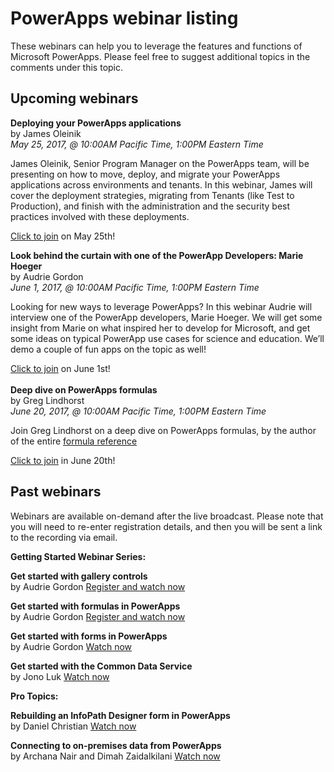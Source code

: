<properties
	pageTitle="Webinar listing | Microsoft PowerApps"
	description="Displays a listing of past and future webinars, including time/date and topics covered."
	services=""
	suite="powerapps"
	documentationCenter="na"
	authors="audrieMSFT"
	manager="anneta"
	editor=""
	tags=""/>

<tags
   ms.service="powerapps"
   ms.devlang="na"
   ms.topic="article"
   ms.tgt_pltfrm="na"
   ms.workload="na"
   ms.date="03/16/2017"
   ms.author="audrie"/>

# PowerApps webinar listing #
These webinars can help you to leverage the features and functions of Microsoft PowerApps. Please feel free to suggest additional topics in the comments under this topic.

## Upcoming webinars ##

**Deploying your PowerApps applications**
<br>by James Oleinik
<br>*May 25, 2017, @ 10:00AM Pacific Time, 1:00PM Eastern Time*

James Oleinik, Senior Program Manager on the PowerApps team, will be presenting on how to move, deploy, and migrate your PowerApps applications across environments and tenants. In this webinar, James will cover the deployment strategies, migrating from Tenants (like Test to Production), and finish with the administration and the security best practices involved with these deployments.

[Click to join](https://www.youtube.com/watch?v=LF49hFB14Cs) on May 25th!

**Look behind the curtain with one of the PowerApp Developers: Marie Hoeger**
<br>by Audrie Gordon
<br>*June 1, 2017, @ 10:00AM Pacific Time, 1:00PM Eastern Time*

Looking for new ways to leverage PowerApps? In this webinar Audrie will interview one of the PowerApp developers, Marie Hoeger. We will get some insight from Marie on what inspired her to develop for Microsoft, and get some ideas on typical PowerApp use cases for science and education. We’ll demo a couple of fun apps on the topic as well!

[Click to join](https://www.youtube.com/watch?v=YF3DKZxlUdM) on June 1st!
<br>
  	
**Deep dive on PowerApps formulas**
<br>by Greg Lindhorst
<br>*June 20, 2017, @ 10:00AM Pacific Time, 1:00PM Eastern Time*

Join Greg Lindhorst on a deep dive on PowerApps formulas, by the author of the entire [formula reference](https://powerapps.microsoft.com/tutorials/formula-reference/)

[Click to join](https://www.youtube.com/watch?v=PuePMMuj5ps) in June 20th!


## Past webinars ##
Webinars are available on-demand after the live broadcast. Please note that you will need to re-enter registration details, and then you will be sent a link to the recording via email.

**Getting Started Webinar Series:**

**Get started with gallery controls**
<br>by Audrie Gordon
[Register and watch now](https://info.microsoft.com/US-EAD-WBNR-FY17-02Feb-28-GettingStartedwithPowerAppsGalleries300759_01Registration-ForminBody.html)

**Get started with formulas in PowerApps**
<br>by Audrie Gordon
[Register and watch now](https://info.microsoft.com/US-EAD-WBNR-FY17-03Mar-14-GettingStartedwithPowerAppsFormulas300770_01Registration-ForminBody.html)

**Get started with forms in PowerApps**
<br>by Audrie Gordon
[Watch now](https://www.youtube.com/watch?v=WnuwLkNbWk4)

**Get started with the Common Data Service**
<br>by Jono Luk
[Watch now](https://info.microsoft.com/US-PowerBI-WBNR-FY17-04Apr-18-GettingStartedwiththeCommonDataServices312618_01Registration-ForminBody.html)

**Pro Topics:**

**Rebuilding an InfoPath Designer form in PowerApps**
<br>by Daniel Christian
[Watch now](https://www.youtube.com/watch?v=ohQcxcVZSK4)

**Connecting to on-premises data from PowerApps**
<br>by Archana Nair and Dimah Zaidalkilani
[Watch now](https://www.youtube.com/watch?v=YBdO2MAulx8)
